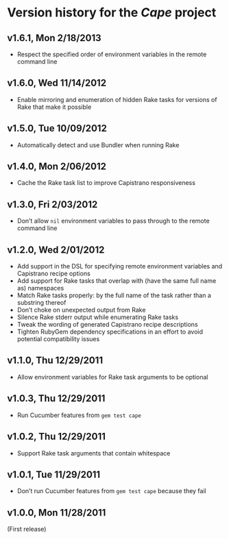 # Version history for the _Cape_ project

## <a name="v1.6.1"></a>v1.6.1, Mon 2/18/2013

* Respect the specified order of environment variables in the remote command line

## <a name="v1.6.0"></a>v1.6.0, Wed 11/14/2012

* Enable mirroring and enumeration of hidden Rake tasks for versions of Rake that make it possible

## <a name="v1.5.0"></a>v1.5.0, Tue 10/09/2012

* Automatically detect and use Bundler when running Rake

## <a name="v1.4.0"></a>v1.4.0, Mon 2/06/2012

* Cache the Rake task list to improve Capistrano responsiveness

## <a name="v1.3.0"></a>v1.3.0, Fri 2/03/2012

* Don’t allow `nil` environment variables to pass through to the remote command line

## <a name="v1.2.0"></a>v1.2.0, Wed 2/01/2012

* Add support in the DSL for specifying remote environment variables and Capistrano recipe options
* Add support for Rake tasks that overlap with (have the same full name as) namespaces
* Match Rake tasks properly: by the full name of the task rather than a substring thereof
* Don’t choke on unexpected output from Rake
* Silence Rake stderr output while enumerating Rake tasks
* Tweak the wording of generated Capistrano recipe descriptions
* Tighten RubyGem dependency specifications in an effort to avoid potential compatibility issues

## <a name="v1.1.0"></a>v1.1.0, Thu 12/29/2011

* Allow environment variables for Rake task arguments to be optional

## <a name="v1.0.3"></a>v1.0.3, Thu 12/29/2011

* Run Cucumber features from `gem test cape`

## <a name="v1.0.2"></a>v1.0.2, Thu 12/29/2011

* Support Rake task arguments that contain whitespace

## <a name="v1.0.1"></a>v1.0.1, Tue 11/29/2011

* Don’t run Cucumber features from `gem test cape` because they fail

## <a name="v1.0.0"></a>v1.0.0, Mon 11/28/2011

(First release)
